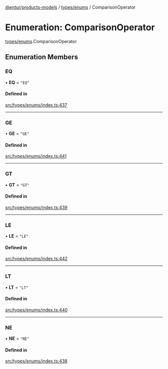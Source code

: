 [@entur/products-models](../README.md) / [types/enums](../modules/types_enums.md) / ComparisonOperator

# Enumeration: ComparisonOperator

[types/enums](../modules/types_enums.md).ComparisonOperator

## Enumeration Members

### EQ

• **EQ** = ``"EQ"``

#### Defined in

[src/types/enums/index.ts:437](https://github.com/entur/products-models/blob/main/src/types/enums/index.ts#L437)

___

### GE

• **GE** = ``"GE"``

#### Defined in

[src/types/enums/index.ts:441](https://github.com/entur/products-models/blob/main/src/types/enums/index.ts#L441)

___

### GT

• **GT** = ``"GT"``

#### Defined in

[src/types/enums/index.ts:439](https://github.com/entur/products-models/blob/main/src/types/enums/index.ts#L439)

___

### LE

• **LE** = ``"LE"``

#### Defined in

[src/types/enums/index.ts:442](https://github.com/entur/products-models/blob/main/src/types/enums/index.ts#L442)

___

### LT

• **LT** = ``"LT"``

#### Defined in

[src/types/enums/index.ts:440](https://github.com/entur/products-models/blob/main/src/types/enums/index.ts#L440)

___

### NE

• **NE** = ``"NE"``

#### Defined in

[src/types/enums/index.ts:438](https://github.com/entur/products-models/blob/main/src/types/enums/index.ts#L438)
